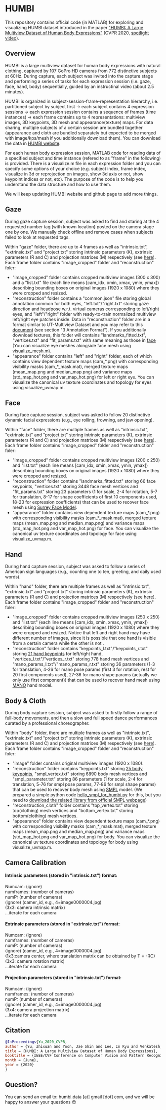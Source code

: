 # HUMBI
This repository contains official code (in MATLAB) for exploring and visualizing HUMBI dataset introduced in the paper ["HUMBI: A Large Multiview Dataset of Human Body Expressions"](http://openaccess.thecvf.com/content_CVPR_2020/html/Yu_HUMBI_A_Large_Multiview_Dataset_of_Human_Body_Expressions_CVPR_2020_paper.html) (CVPR 2020, [spotlight video](https://www.youtube.com/watch?v=bHc0CmXRUO4)).

## Overview
HUMBI is a large multiview dataset for human body expressions with natural clothing, captured by 107 GoPro HD cameras from 772 distinctive subjects at 60Hz. During capture, each subject was invited into the capture stage and performing a series of tasks for each expression session (i.e. gaze, face, hand, body) sequentially, guided by an instructinal video (about 2.5 minutes).

HUMBI is organized in subject-session-frame-representation hierarchy, i.e. partitioned subject by subject first -> each subject contains 4 expression sessions -> each expression session contains a sequence of frames (time instances) -> each frame contains up to 4 representations: multiview images, 3D keypoints, 3D mesh and appearance(texture) maps. For data sharing, multiple subjects of a certain session are bundled together (appearance and cloth are bundled separately but expected to be merged with image/kps/mesh if you additionally download them). You can download the data in [HUMBI website](https://humbi-data.net/).

For each human body expression session, MATLAB code for reading data of a specified subject and time instance (refered to as "frame" in the following) is provided. There is a visualize.m file in each expression folder and you can specify some options of your choice (e.g. subject index, frame index, visualize in 3d or reprojection on images, show 3d axis or not, show keypoint indices or not, etc). The purpose of the code is to help you understand the data structure and how to use them. 

We will keep updating HUMBI website and github page to add more things.

## Gaze
During gaze capture session, subject was asked to find and staring at the 4 requested number tag (with known location) posted on the camera stage one by one. We manually check offline and remove cases when subjects failed to look at requested tags.

Within "gaze" folder, there are up to 4 frames as well as "intrinsic.txt", "extrinsic.txt" and "project.txt" storing intrinsic parameters (K), extrinsic parameters (R and C) and projection matrices (M) respectively (see [here](#camera-calibration)). Each frame folder contains "image_cropped" folder and "reconstruction" foler:
 - "image_cropped" folder contains cropped multiview images (300 x 300) and a "list.txt" file (each line means [cam_idx, xmin, xmax, ymin, ymax]) describing bounding boxes on original images (1920 x 1080) where they were cropped and resized.
 - "reconstruction" folder contains a "common.json" file storing global annotation common for both eyes, "left.txt"/"right.txt" storing gaze direction and headpose w.r.t. virtual cameras corresponding to left/right eyes, and "left"/"right" folder with ready-to-train normalized multiview left/right eye patches inside. Data in "reconstruction" folder are in a format similar to UT-Multiview Dataset and you may refer to this [document](https://drive.google.com/file/d/1TIGdADEO4n87slNjSG0WruZng2Ch3re8/view) (see section "3 Annotation Format"). If you additionally download textures, this folder will contains "landmarks_fitted.txt", "vertices.txt" and "fit_params.txt" with same meaning as those in [face](#face_reconstruction) (You can visualize eye meshes alongside face mesh using visualize_mesh.m).
 - "appearance" folder contains "left" and "right" folder, each of which contains view dependent texture maps (cam_\*.png) with corresponding visibility masks (cam_\*_mask.mat), merged texture maps (mean_map.png and median_map.png) and variance maps (std_map_hot.png and var_map_hot.png) for left or right eye. You can visualize the canonical uv texture coordinates and topology for eyes using visualize_uvmap.m.

## Face
During face capture session, subject was asked to follow 20 distinctive dynamic facial expressions (e.g., eye rolling, frowning, and jaw opening).

Within "face" folder, there are multiple frames as well as "intrinsic.txt", "extrinsic.txt" and "project.txt" storing intrinsic parameters (K), extrinsic parameters (R and C) and projection matrices (M) respectively (see [here](#camera-calibration)). Each frame folder contains "image_cropped" folder and "reconstruction" foler:
 - "image_cropped" folder contains cropped multiview images (200 x 250) and "list.txt" (each line means [cam_idx, xmin, xmax, ymin, ymax]) describing bounding boxes on original images (1920 x 1080) where they were cropped and resized.
 -  <span id="face_reconstruction">"reconstruction"</span> folder contains "landmarks_fitted.txt" storing 66 face keypoints, "vertices.txt" storing 3448 face mesh vertices and "fit_params.txt" storing 23 parameters (1 for scale, 2-4 for rotation, 5-7 for translation, 8-17 for shape coefficients of first 10 components used, 18-23 for expression coefficients) that can be used to recover face mesh using [Surrey Face Model](https://cvssp.org/faceweb/3dmm/facemodels/).
 - "appearance" folder contains view dependent texture maps (cam_\*.png) with corresponding visibility masks (cam_\*_mask.mat), merged texture maps (mean_map.png and median_map.png) and variance maps (std_map_hot.png and var_map_hot.png) for face. You can visualize the canonical uv texture coordinates and topology for face using visualize_uvmap.m.

## Hand
During hand capture session, subject was asked to follow a series of American sign languages (e.g., counting one to ten, greeting, and daily used words).

Within "hand" folder, there are multiple frames as well as "intrinsic.txt", "extrinsic.txt" and "project.txt" storing intrinsic parameters (K), extrinsic parameters (R and C) and projection matrices (M) respectively (see [here](#camera-calibration)). Each frame folder contains "image_cropped" folder and "reconstruction" foler:
 - "image_cropped" folder contains cropped multiview images (250 x 250) and "list.txt" (each line means [cam_idx, xmin, xmax, ymin, ymax]) describing bounding boxes on original images (1920 x 1080) where they were cropped and resized. Notice that left and right hand may have different number of images, since it is possible that one hand is visible from a certain camera while the other is not .
 - "reconstruction" folder contains "keypoints_l.txt"/"keypoints_r.txt" storing [21 hand keypoints](https://github.com/CMU-Perceptual-Computing-Lab/openpose/blob/master/doc/media/keypoints_hand.png) for left/right hand, "vertices_l.txt"/"vertices_r.txt" storing 778 hand mesh vertices and "mano_params_l.txt"/"mano_params_r.txt" storing 36 parameters (1-3 for translation, 4-26 for mano pose params (first 3 for rotation, rest for 20 first components used), 27-36 for mano shape params (actually we only use first component)) that can be used to recover hand mesh using [MANO](https://mano.is.tue.mpg.de/en) hand model.

## Body & Cloth
During body capture session, subject was asked to firstly follow a range of full-body movements, and then a slow and full speed dance performances curated by a professional choreographer.

Within "body" folder, there are multiple frames as well as "intrinsic.txt", "extrinsic.txt" and "project.txt" storing intrinsic parameters (K), extrinsic parameters (R and C) and projection matrices (M) respectively (see [here](#camera-calibration)). Each frame folder contains "image_cropped" folder and "reconstruction" foler:
 - "image" folder contains original multiview images (1920 x 1080).
 - "reconstruction" folder contains "keypoints.txt" storing [25 body keypoints](https://github.com/CMU-Perceptual-Computing-Lab/openpose/blob/master/doc/media/keypoints_pose_25.png), "smpl_vertex.txt" storing 6890 body mesh vertices and "smpl_parameter.txt" storing 86 parameters (1 for scale, 2-4 for translation, 5-76 for smpl pose params, 77-86 for smpl shape params) that can be used to recover body mesh using [SMPL](https://smpl.is.tue.mpg.de/) model. (We prepared a simple python code [hello_smpl_for_humbi.py](https://github.com/zhixuany/HUMBI/tree/master/body/hello_smpl_for_humbi.py) for this, but you need to [download the related library from official SMPL webpage](https://psfiles.is.tuebingen.mpg.de/downloads/smpl/SMPL_python_v-1-0-0-zip))
 - "reconstruction_cloth" folder contains "top_vertex.txt" storing top(clothing) mesh vertices and "bottom_vertex.txt" storing bottom(clothing) mesh vertices.
 - "appearance" folder contains view dependent texture maps (cam_\*.png) with corresponding visibility masks (cam_\*_mask.mat), merged texture maps (mean_map.png and median_map.png) and variance maps (std_map_hot.png and var_map_hot.png) for body. You can visualize the canonical uv texture coordinates and topology for body using visualize_uvmap.m.

## Camera Calibration
#### Intrinsic parameters (stored in "intrinsic.txt") format:
Numcam: (ignore)  
numframes: (number of cameras)  
numP: (number of cameras)  
(ignore) (camer_id, e.g., 4=image0000004.jpg)  
(3x3: camera intrinsic matrix)  
...iterate for each camera  

#### Extrinsic parameters (stored in "extrinsic.txt") format:
Numcam: (ignore)  
numframes: (number of cameras)  
numP: (number of cameras)  
(ignore) (camer_id, e.g., 4=image0000004.jpg)  
(1x3:camera center, where translation matrix can be obtained by T = -RC)  
(3x3: camera rotation matrix)  
...iterate for each camera  

#### Projection parameters (stored in "intrinsic.txt") format:
Numcam: (ignore)  
numframes: (number of cameras)  
numP: (number of cameras)  
(ignore) (camer_id, e.g., 4=image0000004.jpg)  
(3x4: camera projection matrix)  
...iterate for each camera  

## Citation
```bibtex
@InProceedings{Yu_2020_CVPR,
author = {Yu, Zhixuan and Yoon, Jae Shin and Lee, In Kyu and Venkatesh, Prashanth and Park, Jaesik and Yu, Jihun and Park, Hyun Soo},
title = {HUMBI: A Large Multiview Dataset of Human Body Expressions},
booktitle = {IEEE/CVF Conference on Computer Vision and Pattern Recognition (CVPR)},
month = {June},
year = {2020}
}
```
## Question?
You can send an email to: humbi.data [at] gmail [dot] com, and we will be happy to answer your questions :blush:
